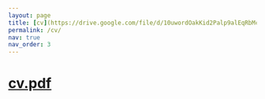 ```yaml
---
layout: page
title: [cv](https://drive.google.com/file/d/10uwordOakKid2Palp9alEqRbMcr6O5MZ/view?usp=sharing)
permalink: /cv/
nav: true
nav_order: 3
---
```


# [cv.pdf](https://drive.google.com/file/d/10uwordOakKid2Palp9alEqRbMcr6O5MZ/view?usp=sharing)
